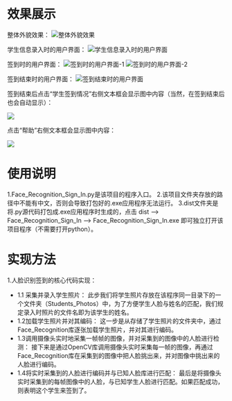 # 效果展示
整体外貌效果：
![整体外貌效果](https://user-images.githubusercontent.com/57986069/155431634-363e0b90-4a51-4fb3-ae0f-a2adc7ed2e9a.png)

学生信息录入时的用户界面：
![学生信息录入时的用户界面](https://user-images.githubusercontent.com/57986069/155431698-e2c7bd39-6ac8-43b1-a893-5669b70ef2a3.png)

签到时的用户界面：
![签到时的用户界面-1](https://user-images.githubusercontent.com/57986069/155431713-ed44278e-bbda-4ab4-81eb-fbdfe6d9b699.png)
![签到时的用户界面-2](https://user-images.githubusercontent.com/57986069/155431723-0f18307f-9cae-409d-80d8-ebc94bfb1948.png)

签到结束时的用户界面：
![签到结束时的用户界面](https://user-images.githubusercontent.com/57986069/155431735-7376fa15-d155-48d0-bd9f-33e487491933.png)

签到结束后点击“学生签到情况”右侧文本框会显示图中内容（当然，在签到结束后也会自动显示）：
<div style="align: center">
<img src="https://user-images.githubusercontent.com/57986069/155431766-2b185b2d-d8b7-4fa9-b918-4be6e85f70d1.png"/>
</div>

点击“帮助”右侧文本框会显示图中内容：
<div style="align: center">
<img src="https://user-images.githubusercontent.com/57986069/155431800-197a3c7c-3c00-4f50-8c51-56b124775ba8.png"/>
</div>

# 使用说明
1.Face_Recognition_Sign_In.py是该项目的程序入口。
2.该项目文件夹存放的路径中不能有中文，否则会导致打包好的.exe应用程序无法运行。
3.dist文件夹是将.py源代码打包成.exe应用程序时生成的，点击 dist --> Face_Recognition_Sign_In --> Face_Recognition_Sign_In.exe 即可独立打开该项目程序（不需要打开python）。

# 实现方法
1.人脸识别签到的核心代码实现：
- 1.1	采集并录入学生照片：
此步我们将学生照片存放在该程序同一目录下的一个文件夹（Students_Photos）中，为了方便学生人脸与姓名的匹配，我们规定录入时照片的文件名即为该学生的姓名。
- 1.2加载学生照片并对其编码：
这一步是从存储了学生照片的文件夹中，通过Face_Recognition库逐张加载学生照片，并对其进行编码。
- 1.3调用摄像头实时地采集一帧帧的图像，并对采集到的图像中的人脸进行检测：
接下来是通过OpenCV库调用摄像头实时采集每一帧的图像，再通过Face_Recognition库在采集到的图像中把人脸挑出来，并对图像中挑出来的人脸进行编码。
- 1.4将实时采集到的人脸进行编码并与已知人脸库进行匹配：
最后是将摄像头实时采集到的每帧图像中的人脸，与已知学生人脸进行匹配。如果匹配成功，则表明这个学生来签到了。

